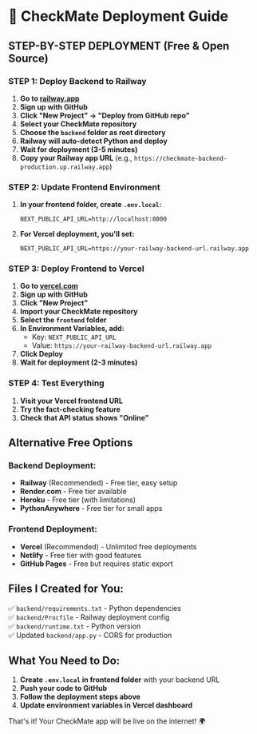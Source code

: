 # 🚀 CheckMate Deployment Guide

## **STEP-BY-STEP DEPLOYMENT (Free & Open Source)**

### **STEP 1: Deploy Backend to Railway**

1. **Go to [railway.app](https://railway.app)**
2. **Sign up with GitHub**
3. **Click "New Project" → "Deploy from GitHub repo"**
4. **Select your CheckMate repository**
5. **Choose the `backend` folder as root directory**
6. **Railway will auto-detect Python and deploy**
7. **Wait for deployment (3-5 minutes)**
8. **Copy your Railway app URL** (e.g., `https://checkmate-backend-production.up.railway.app`)

### **STEP 2: Update Frontend Environment**

1. **In your frontend folder, create `.env.local`:**
   ```
   NEXT_PUBLIC_API_URL=http://localhost:8000
   ```

2. **For Vercel deployment, you'll set:**
   ```
   NEXT_PUBLIC_API_URL=https://your-railway-backend-url.railway.app
   ```

### **STEP 3: Deploy Frontend to Vercel**

1. **Go to [vercel.com](https://vercel.com)**
2. **Sign up with GitHub**
3. **Click "New Project"**
4. **Import your CheckMate repository**
5. **Select the `frontend` folder**
6. **In Environment Variables, add:**
   - Key: `NEXT_PUBLIC_API_URL`
   - Value: `https://your-railway-backend-url.railway.app`
7. **Click Deploy**
8. **Wait for deployment (2-3 minutes)**

### **STEP 4: Test Everything**

1. **Visit your Vercel frontend URL**
2. **Try the fact-checking feature**
3. **Check that API status shows "Online"**

## **Alternative Free Options**

### **Backend Deployment:**
- **Railway** (Recommended) - Free tier, easy setup
- **Render.com** - Free tier available
- **Heroku** - Free tier (with limitations)
- **PythonAnywhere** - Free tier for small apps

### **Frontend Deployment:**
- **Vercel** (Recommended) - Unlimited free deployments
- **Netlify** - Free tier with good features
- **GitHub Pages** - Free but requires static export

## **Files I Created for You:**

✅ `backend/requirements.txt` - Python dependencies  
✅ `backend/Procfile` - Railway deployment config  
✅ `backend/runtime.txt` - Python version  
✅ Updated `backend/app.py` - CORS for production  

## **What You Need to Do:**

1. **Create `.env.local` in frontend folder** with your backend URL
2. **Push your code to GitHub**
3. **Follow the deployment steps above**
4. **Update environment variables in Vercel dashboard**

That's it! Your CheckMate app will be live on the internet! 🌍
